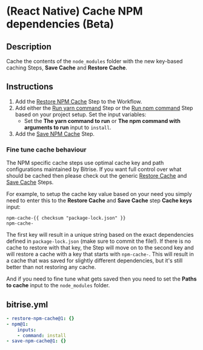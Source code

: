 # (React Native) Cache NPM dependencies (Beta)

## Description

Cache the contents of the `node_modules` folder with the new key-based caching Steps, **Save Cache** and **Restore Cache**.

## Instructions

1. Add the [Restore NPM Cache](https://github.com/bitrise-steplib/bitrise-step-restore-npm-cache) Step to the Workflow.
1. Add either the [Run yarn command](https://www.bitrise.io/integrations/steps/yarn) Step or the [Run npm command](https://github.com/bitrise-steplib/steps-npm) Step based on your project setup. Set the input variables:
    - Set the **The yarn command to run** or **The npm command with arguments to run** input to `install`.
1. Add the [Save NPM Cache](https://github.com/bitrise-steplib/bitrise-step-save-npm-cache) Step.

### Fine tune cache behaviour

The NPM specific cache steps use optimal cache key and path configurations maintained by Bitrise. If you want full control over what should be cached then please check out the generic [Restore Cache](https://github.com/bitrise-steplib/bitrise-step-restore-cache) and [Save Cache](https://github.com/bitrise-steplib/bitrise-step-save-cache) Steps.

For example, to setup the cache key value based on your need you simply need to enter this to the **Restore Cache** and **Save Cache** step **Cache keys** input:
```
npm-cache-{{ checksum "package-lock.json" }}
npm-cache-
```
The first key will result in a unique string based on the exact dependencies defined in `package-lock.json` (make sure to commit the file!). If there is no cache to restore with that key, the Step will move on to the second key and will restore a cache with a key that starts with `npm-cache-`. This will result in a cache that was saved for slightly different dependencies, but it's still better than not restoring any cache.

And if you need to fine tune what gets saved then you need to set the **Paths to cache** input to the `node_modules` folder.

## bitrise.yml

```yaml
- restore-npm-cache@1: {}
- npm@1:
    inputs:
    - command: install
- save-npm-cache@1: {}
```
